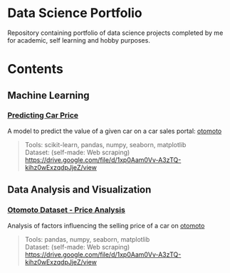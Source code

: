 # Data Science Portfolio

Repository containing portfolio of data science projects completed by me for academic, self learning and hobby purposes. 

# Contents
## Machine Learning
### [Predicting Car Price](./otomoto/CarPricePrediction.ipynb)
A model to predict the value of a given car on a car sales portal: [otomoto](otomoto.pl)
> Tools: scikit-learn, pandas, numpy, seaborn, matplotlib \
> Dataset: (self-made: Web scraping) https://drive.google.com/file/d/1xp0Aam0Vv-A3zTQ-kihz0wExzqdpJjeZ/view
## Data Analysis and Visualization
### [Otomoto Dataset - Price Analysis](./otomoto/OtomotoDatasetAnalysis.ipynb)
Analysis of factors influencing the selling price of a car on [otomoto](otomoto.pl)
> Tools: pandas, numpy, seaborn, matplotlib \
> Dataset: (self-made: Web scraping) https://drive.google.com/file/d/1xp0Aam0Vv-A3zTQ-kihz0wExzqdpJjeZ/view
